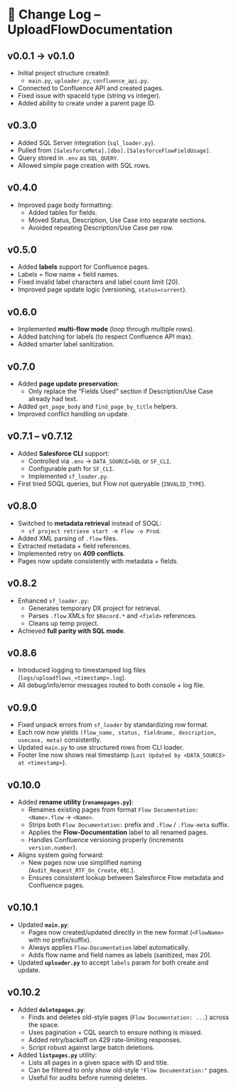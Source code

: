 # 📌 Change Log – UploadFlowDocumentation

## v0.0.1 → v0.1.0
- Initial project structure created:
  - `main.py`, `uploader.py`, `confluence_api.py`.
- Connected to Confluence API and created pages.
- Fixed issue with spaceId type (string vs integer).
- Added ability to create under a parent page ID.

## v0.3.0
- Added SQL Server integration (`sql_loader.py`).
- Pulled from `[SalesforceMeta].[dbo].[SalesforceFlowFieldUsage]`.
- Query stored in `.env` as `SQL_QUERY`.
- Allowed simple page creation with SQL rows.

## v0.4.0
- Improved page body formatting:
  - Added tables for fields.
  - Moved Status, Description, Use Case into separate sections.
  - Avoided repeating Description/Use Case per row.

## v0.5.0
- Added **labels** support for Confluence pages.
- Labels = flow name + field names.
- Fixed invalid label characters and label count limit (20).
- Improved page update logic (versioning, `status=current`).

## v0.6.0
- Implemented **multi-flow mode** (loop through multiple rows).
- Added batching for labels (to respect Confluence API max).
- Added smarter label sanitization.

## v0.7.0
- Added **page update preservation**:
  - Only replace the “Fields Used” section if Description/Use Case already had text.
- Added `get_page_body` and `find_page_by_title` helpers.
- Improved conflict handling on update.

## v0.7.1 – v0.7.12
- Added **Salesforce CLI** support:
  - Controlled via `.env` → `DATA_SOURCE=SQL` or `SF_CLI`.
  - Configurable path for `SF_CLI`.
  - Implemented `sf_loader.py`.
- First tried SOQL queries, but Flow not queryable (`INVALID_TYPE`).

## v0.8.0
- Switched to **metadata retrieval** instead of SOQL:
  - `sf project retrieve start -m Flow -o Prod`.
- Added XML parsing of `.flow` files.
- Extracted metadata + field references.
- Implemented retry on **409 conflicts**.
- Pages now update consistently with metadata + fields.

## v0.8.2
- Enhanced `sf_loader.py`:
  - Generates temporary DX project for retrieval.
  - Parses `.flow` XMLs for `$Record.*` and `<field>` references.
  - Cleans up temp project.
- Achieved **full parity with SQL mode**.

## v0.8.6
- Introduced logging to timestamped log files (`logs/uploadflows_<timestamp>.log`).
- All debug/info/error messages routed to both console + log file.

## v0.9.0
- Fixed unpack errors from `sf_loader` by standardizing row format.  
- Each row now yields `(flow_name, status, fieldname, description, usecase, meta)` consistently.  
- Updated `main.py` to use structured rows from CLI loader.  
- Footer line now shows real timestamp (`Last Updated by <DATA_SOURCE> at <timestamp>`).

## v0.10.0
- Added **rename utility (`renamepages.py`)**:
  - Renames existing pages from format `Flow Documentation: <Name>.flow` → `<Name>`.
  - Strips both `Flow Documentation:` prefix and `.flow` / `.flow-meta` suffix.
  - Applies the **Flow-Documentation** label to all renamed pages.
  - Handles Confluence versioning properly (increments `version.number`).
- Aligns system going forward:
  - New pages now use simplified naming (`Audit_Request_RTF_On_Create`, etc.).
  - Ensures consistent lookup between Salesforce Flow metadata and Confluence pages.

## v0.10.1
- Updated **`main.py`**:
  - Pages now created/updated directly in the new format (`<FlowName>` with no prefix/suffix).
  - Always applies `Flow-Documentation` label automatically.
  - Adds flow name and field names as labels (sanitized, max 20).
- Updated **`uploader.py`** to accept `labels` param for both create and update.

## v0.10.2
- Added **`deletepages.py`**:
  - Finds and deletes old-style pages (`Flow Documentation: ...`) across the space.
  - Uses pagination + CQL search to ensure nothing is missed.
  - Added retry/backoff on 429 rate-limiting responses.
  - Script robust against large batch deletions.
- Added **`listpages.py`** utility:
  - Lists all pages in a given space with ID and title.
  - Can be filtered to only show old-style `"Flow Documentation:"` pages.
  - Useful for audits before running deletes.